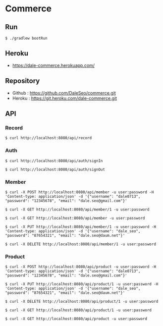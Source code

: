 # Commerce

## Run
```
$ ./gradlew bootRun
```

## Heroku
- https://dale-commerce.herokuapp.com/

## Repository
- Github : https://github.com/DaleSeo/commerce.git
- Heroku : https://git.heroku.com/dale-commerce.git

## API

### Record
```
$ curl http://localhost:8080/api/record
```

### Auth
```
$ curl http://localhost:8080/api/auth/signIn
```
```
$ curl http://localhost:8080/api/auth/signOut
```

### Member
```
$ curl -X POST http://localhost:8080/api/member -u user:password -H 'Content-type: application/json' -d '{"username": "dale0713", "password": "12345678", "email": "dale.seo@gmail.com"}'
```
```
$ curl -X GET http://localhost:8080/api/member/1 -u user:password
```
```
$ curl -X GET http://localhost:8080/api/member -u user:password
```
```
$ curl -X PUT http://localhost:8080/api/member/1 -u user:password -H 'Content-type: application/json' -d '{"username": "dale_seo", "password": "87654321", "email": "dale.seo@daum.net"}'
```
```
$ curl -X DELETE http://localhost:8080/api/member/1 -u user:password
```

### Product
```
$ curl -X POST http://localhost:8080/api/product -u user:password -H 'Content-type: application/json' -d '{"username": "dale0713", "password": "12345678", "email": "dale.seo@gmail.com"}'
```
```
$ curl -X PUT http://localhost:8080/api/product/1 -u user:password -H 'Content-type: application/json' -d '{"username": "dale_seo", "password": "87654321", "email": "dale.seo@daum.net"}'
```
```
$ curl -X DELETE http://localhost:8080/api/product/1 -u user:password
```
```
$ curl -X GET http://localhost:8080/api/product/1 -u user:password
```
```
$ curl -X GET http://localhost:8080/api/product -u user:password
```